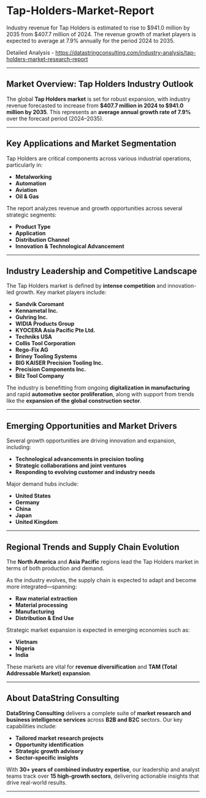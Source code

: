 # Tap-Holders-Market-Report

Industry revenue for Tap Holders is estimated to rise to $941.0 million by 2035 from $407.7 million of 2024. The revenue growth of market players is expected to average at 7.9% annually for the period 2024 to 2035.

Detailed Analysis - https://datastringconsulting.com/industry-analysis/tap-holders-market-research-report

---

## **Market Overview: Tap Holders Industry Outlook**

The global **Tap Holders market** is set for robust expansion, with industry revenue forecasted to increase from **\$407.7 million in 2024 to \$941.0 million by 2035**. This represents an **average annual growth rate of 7.9%** over the forecast period (2024–2035).

---

## **Key Applications and Market Segmentation**

Tap Holders are critical components across various industrial operations, particularly in:

* **Metalworking**
* **Automation**
* **Aviation**
* **Oil & Gas**

The report analyzes revenue and growth opportunities across several strategic segments:

* **Product Type**
* **Application**
* **Distribution Channel**
* **Innovation & Technological Advancement**

---

## **Industry Leadership and Competitive Landscape**

The Tap Holders market is defined by **intense competition** and innovation-led growth. Key market players include:

* **Sandvik Coromant**
* **Kennametal Inc.**
* **Guhring Inc.**
* **WIDIA Products Group**
* **KYOCERA Asia Pacific Pte Ltd.**
* **Techniks USA**
* **Collis Tool Corporation**
* **Rego-Fix AG**
* **Briney Tooling Systems**
* **BIG KAISER Precision Tooling Inc.**
* **Precision Components Inc.**
* **Bilz Tool Company**

The industry is benefitting from ongoing **digitalization in manufacturing** and rapid **automotive sector proliferation**, along with support from trends like the **expansion of the global construction sector**.

---

## **Emerging Opportunities and Market Drivers**

Several growth opportunities are driving innovation and expansion, including:

* **Technological advancements in precision tooling**
* **Strategic collaborations and joint ventures**
* **Responding to evolving customer and industry needs**

Major demand hubs include:

* **United States**
* **Germany**
* **China**
* **Japan**
* **United Kingdom**

---

## **Regional Trends and Supply Chain Evolution**

The **North America** and **Asia Pacific** regions lead the Tap Holders market in terms of both production and demand.

As the industry evolves, the supply chain is expected to adapt and become more integrated—spanning:

* **Raw material extraction**
* **Material processing**
* **Manufacturing**
* **Distribution & End Use**

Strategic market expansion is expected in emerging economies such as:

* **Vietnam**
* **Nigeria**
* **India**

These markets are vital for **revenue diversification** and **TAM (Total Addressable Market) expansion**.

---

## **About DataString Consulting**

**DataString Consulting** delivers a complete suite of **market research and business intelligence services** across **B2B and B2C** sectors. Our key capabilities include:

* **Tailored market research projects**
* **Opportunity identification**
* **Strategic growth advisory**
* **Sector-specific insights**

With **30+ years of combined industry expertise**, our leadership and analyst teams track over **15 high-growth sectors**, delivering actionable insights that drive real-world results.

---
